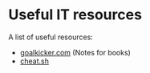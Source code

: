 # Useful IT resources

A list of useful resources:

* [goalkicker.com](https://goalkicker.com) (Notes for books)
* [cheat.sh](https://cheat.sh)
